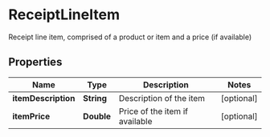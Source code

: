 

# ReceiptLineItem

Receipt line item, comprised of a product or item and a price (if available)
## Properties

Name | Type | Description | Notes
------------ | ------------- | ------------- | -------------
**itemDescription** | **String** | Description of the item |  [optional]
**itemPrice** | **Double** | Price of the item if available |  [optional]



